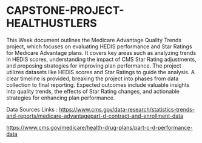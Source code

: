 # CAPSTONE-PROJECT-HEALTHUSTLERS
This Week document outlines the Medicare Advantage Quality Trends project, which focuses on evaluating HEDIS performance and Star Ratings for Medicare Advantage plans. It covers key areas such as analyzing trends in HEDIS scores, understanding the impact of CMS Star Rating adjustments, and proposing strategies for improving plan performance. The project utilizes datasets like HEDIS scores and Star Ratings to guide the analysis. A clear timeline is provided, breaking the project into phases from data collection to final reporting. Expected outcomes include valuable insights into quality trends, the effects of Star Rating changes, and actionable strategies for enhancing plan performance.

Data Sources Links : 
https://www.cms.gov/data-research/statistics-trends-and-reports/medicare-advantagepart-d-contract-and-enrollment-data

https://www.cms.gov/medicare/health-drug-plans/part-c-d-performance-data
